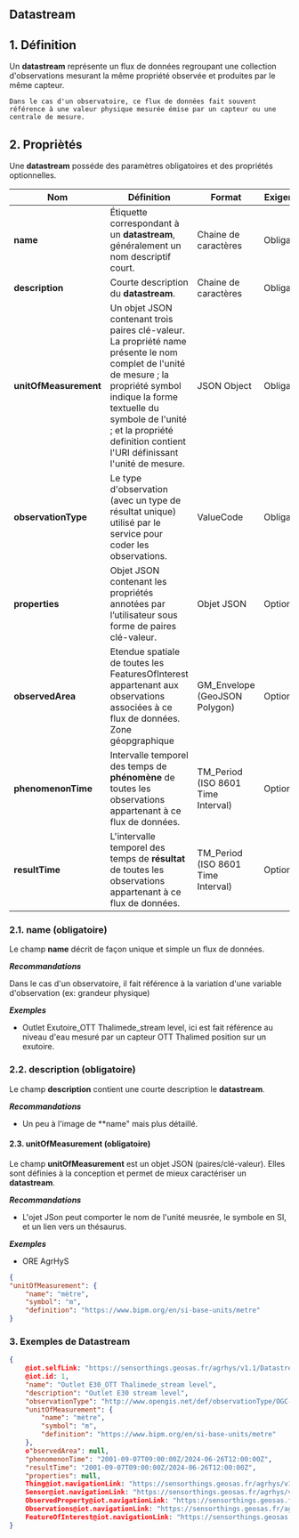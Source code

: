 ## Datastream  

## **1. Définition** 
Un **datastream** représente un flux de données regroupant une collection d'observations mesurant la même propriété observée et produites par le même capteur.

```{tip}
Dans le cas d'un observatoire, ce flux de données fait souvent référence à une valeur physique mesurée émise par un capteur ou une centrale de mesure.
```

## **2. Propriètés**  
Une **datastream** posséde des paramètres obligatoires et des propriétés optionnelles.

|  Nom |  Définition | Format | Exigences |
|---|---|---|---|
| **name** | Étiquette correspondant à un **datastream**, généralement un nom descriptif court.| Chaine de caractères  | Obligatoire |
| **description** | Courte description du **datastream**. | Chaine de caractères  | Obligatoire |
| **unitOfMeasurement** | Un objet JSON contenant trois paires clé-valeur. La propriété name présente le nom complet de l'unité de mesure ; la propriété symbol indique la forme textuelle du symbole de l'unité ; et la propriété definition contient l'URI définissant l'unité de mesure. | JSON Object  | Obligatoire |
| **observationType**  | Le type d'observation (avec un type de résultat unique) utilisé par le service pour coder les observations. | ValueCode  | Obligatoire |
| **properties**  | Objet JSON contenant les propriétés annotées par l’utilisateur sous forme de paires clé-valeur. | Objet JSON  | Optionnel |
| **observedArea**  | Etendue spatiale de toutes les FeaturesOfInterest appartenant aux observations associées à ce flux de données. Zone géopgraphique | GM_Envelope (GeoJSON Polygon)  | Optionnel |
| **phenomenonTime**  | Intervalle temporel des temps de **phénomène** de toutes les observations appartenant à ce flux de données. | TM_Period (ISO 8601 Time Interval)  | Optionnel |
| **resultTime**  | L'intervalle temporel des temps de **résultat** de toutes les observations appartenant à ce flux de données. | TM_Period (ISO 8601 Time Interval)  | Optionnel |


### **2.1. name** (obligatoire) 
Le champ **name** décrit de façon unique et simple un flux de données.

***Recommandations***  

Dans le cas d'un observatoire, il fait référence à la variation d'une variable d'observation (ex: grandeur physique)

***Exemples***  

* Outlet Exutoire_OTT Thalimede_stream level, ici est fait référence au niveau d'eau mesuré par un capteur OTT Thalimed position sur un exutoire.
 

### **2.2. description** (obligatoire)  

Le champ **description** contient une courte description le **datastream**.

***Recommandations***  

* Un peu à l'image de **name" mais plus détaillé.


#### **2.3. unitOfMeasurement** (obligatoire)  

Le champ **unitOfMeasurement** est un objet JSON (paires/clé-valeur). Elles sont définies à la conception et permet de mieux caractériser un **datastream**.  

***Recommandations***

* L'ojet JSon peut comporter le nom de l'unité meusrée, le symbole en SI, et un lien vers un thésaurus.

***Exemples***  

* ORE AgrHyS

```json
{
"unitOfMeasurement": {
    "name": "mètre",
    "symbol": "m",
    "definition": "https://www.bipm.org/en/si-base-units/metre"
}
```

### **3. Exemples de Datastream**   

```json
{
    @iot.selfLink: "https://sensorthings.geosas.fr/agrhys/v1.1/Datastreams(1)",
    @iot.id: 1,
    "name": "Outlet E30_OTT Thalimede_stream level",
    "description": "Outlet E30 stream level",
    "observationType": "http://www.opengis.net/def/observationType/OGC-OM/2.0/OM_Measurement",
    "unitOfMeasurement": {
        "name": "mètre",
        "symbol": "m",
        "definition": "https://www.bipm.org/en/si-base-units/metre"
    },
    o"bservedArea": null,
    "phenomenonTime": "2001-09-07T09:00:00Z/2024-06-26T12:00:00Z",
    "resultTime": "2001-09-07T09:00:00Z/2024-06-26T12:00:00Z",
    "properties": null,
    Thing@iot.navigationLink: "https://sensorthings.geosas.fr/agrhys/v1.1/Datastreams(1)/Thing",
    Sensor@iot.navigationLink: "https://sensorthings.geosas.fr/agrhys/v1.1/Datastreams(1)/Sensor",
    ObservedProperty@iot.navigationLink: "https://sensorthings.geosas.fr/agrhys/v1.1/Datastreams(1)/ObservedProperty",
    Observations@iot.navigationLink: "https://sensorthings.geosas.fr/agrhys/v1.1/Datastreams(1)/Observations",
    FeatureOfInterest@iot.navigationLink: "https://sensorthings.geosas.fr/agrhys/v1.1/Datastreams(1)/FeatureOfInterest"
}
```

